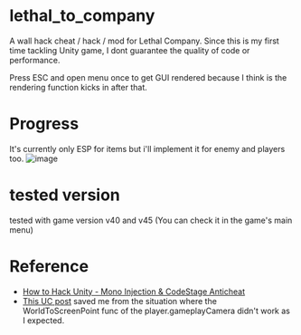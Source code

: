 # lethal_to_company
A wall hack cheat / hack / mod for Lethal Company.
Since this is my first time tackling Unity game, I dont guarantee the quality of code or performance.

Press ESC and open menu once to get GUI rendered because I think is the rendering function kicks in after that.

# Progress
It's currently only ESP for items but i'll implement it for enemy and players too.
![image](https://github.com/pseuxide/lethal_to_company/assets/33578715/56579cc6-3956-4d17-8698-503e2ed528c3)


# tested version
tested with game version v40 and v45 (You can check it in the game's main menu)

# Reference
- [How to Hack Unity - Mono Injection & CodeStage Anticheat](https://guidedhacking.com/threads/how-to-hack-unity-mono-injection-codestage-anticheat.17915/)
- [This UC post](https://www.unknowncheats.me/forum/3921191-post32.html) saved me from the situation where the WorldToScreenPoint func of the player.gameplayCamera didn't work as I expected.
